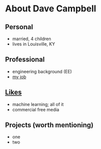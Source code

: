 # About Dave Campbell

## Personal
- married, 4 children
- lives in Louisville, KY

## Professional
- engineering background (EE)
- [my job](/job)

## [Likes](likes.md)
- machine learning; all of it
- commercial free media

## Projects (worth mentioning)
- one
- two
